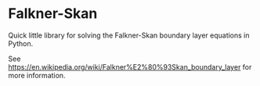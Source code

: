 # Falkner-Skan
Quick little library for solving the Falkner-Skan boundary layer equations in Python.

See https://en.wikipedia.org/wiki/Falkner%E2%80%93Skan_boundary_layer for more information.
